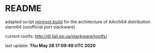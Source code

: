 # README #

adapted script [miniroot.build](http://slackware.uk/slackwarearm/slackwarearm-devtools/minirootfs/scripts/miniroot.build) for the architecture of AArch64 distribution slarm64 (unofficial port slackware)

current rootfs: http://dl.fail.pp.ua/slackware/rootfs/

last update: **Thu May 28 17:09:49 UTC 2020**
